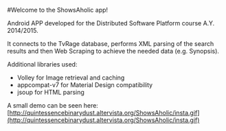 #Welcome to the ShowsAholic app!

Android APP developed for the Distributed Software Platform course A.Y. 2014/2015. 

It connects to the TvRage database, performs XML parsing of the search results and then Web Scraping to achieve the needed data (e.g. Synopsis).

Additional libraries used:
* Volley for Image retrieval and caching
* appcompat-v7 for Material Design compatibility
* jsoup for HTML parsing

A small demo can be seen here:
[http://quintessencebinarydust.altervista.org/ShowsAholic/insta.gif](http://quintessencebinarydust.altervista.org/ShowsAholic/insta.gif)
